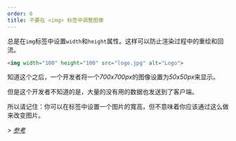 ```yaml
---
order: 6
title: 不要在 <img> 标签中调整图像
---
```


总是在`img`标签中设置`width`和`height`属性。这样可以防止渲染过程中的重绘和回流。

```html
<img width="100" height="100" src="logo.jpg" alt="Logo">
```

知道这个之后，一个开发者将一个*700x700px*的图像设置为*50x50px*来显示。

但是这个开发者不知道的是，大量的没有用的数据也发送到了客户端。

所以请记住：你可以在标签中设置一个图片的寬高，但不意味着你应该通过这么做来改变图片。

*> [参考](https://github.com/zenorocha/browser-diet/wiki/References#dont-rescale-images-in-markup)*